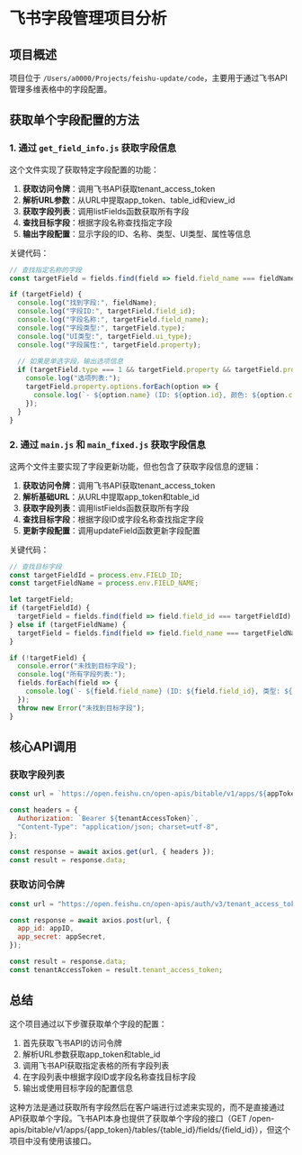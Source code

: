 # 飞书字段管理项目分析

## 项目概述
项目位于 `/Users/a0000/Projects/feishu-update/code`，主要用于通过飞书API管理多维表格中的字段配置。

## 获取单个字段配置的方法

### 1. 通过 `get_field_info.js` 获取字段信息
这个文件实现了获取特定字段配置的功能：

1. **获取访问令牌**：调用飞书API获取tenant_access_token
2. **解析URL参数**：从URL中提取app_token、table_id和view_id
3. **获取字段列表**：调用listFields函数获取所有字段
4. **查找目标字段**：根据字段名称查找指定字段
5. **输出字段配置**：显示字段的ID、名称、类型、UI类型、属性等信息

关键代码：
```javascript
// 查找指定名称的字段
const targetField = fields.find(field => field.field_name === fieldName);

if (targetField) {
  console.log("找到字段:", fieldName);
  console.log("字段ID:", targetField.field_id);
  console.log("字段名称:", targetField.field_name);
  console.log("字段类型:", targetField.type);
  console.log("UI类型:", targetField.ui_type);
  console.log("字段属性:", targetField.property);
  
  // 如果是单选字段，输出选项信息
  if (targetField.type === 1 && targetField.property && targetField.property.options) {
    console.log("选项列表:");
    targetField.property.options.forEach(option => {
      console.log(`- ${option.name} (ID: ${option.id}, 颜色: ${option.color})`);
    });
  }
}
```

### 2. 通过 `main.js` 和 `main_fixed.js` 获取字段信息
这两个文件主要实现了字段更新功能，但也包含了获取字段信息的逻辑：

1. **获取访问令牌**：调用飞书API获取tenant_access_token
2. **解析基础URL**：从URL中提取app_token和table_id
3. **获取字段列表**：调用listFields函数获取所有字段
4. **查找目标字段**：根据字段ID或字段名称查找指定字段
5. **更新字段配置**：调用updateField函数更新字段配置

关键代码：
```javascript
// 查找目标字段
const targetFieldId = process.env.FIELD_ID;
const targetFieldName = process.env.FIELD_NAME;

let targetField;
if (targetFieldId) {
  targetField = fields.find(field => field.field_id === targetFieldId);
} else if (targetFieldName) {
  targetField = fields.find(field => field.field_name === targetFieldName);
}

if (!targetField) {
  console.error("未找到目标字段");
  console.log("所有字段列表:");
  fields.forEach(field => {
    console.log(`- ${field.field_name} (ID: ${field.field_id}, 类型: ${field.type})`);
  });
  throw new Error("未找到目标字段");
}
```

## 核心API调用

### 获取字段列表
```javascript
const url = `https://open.feishu.cn/open-apis/bitable/v1/apps/${appToken}/tables/${tableId}/fields?page_size=100${pageToken ? `&page_token=${encodeURIComponent(pageToken)}` : ""}`;

const headers = {
  Authorization: `Bearer ${tenantAccessToken}`,
  "Content-Type": "application/json; charset=utf-8",
};

const response = await axios.get(url, { headers });
const result = response.data;
```

### 获取访问令牌
```javascript
const url = "https://open.feishu.cn/open-apis/auth/v3/tenant_access_token/internal";

const response = await axios.post(url, {
  app_id: appID,
  app_secret: appSecret,
});

const result = response.data;
const tenantAccessToken = result.tenant_access_token;
```

## 总结

这个项目通过以下步骤获取单个字段的配置：

1. 首先获取飞书API的访问令牌
2. 解析URL参数获取app_token和table_id
3. 调用飞书API获取指定表格的所有字段列表
4. 在字段列表中根据字段ID或字段名称查找目标字段
5. 输出或使用目标字段的配置信息

这种方法是通过获取所有字段然后在客户端进行过滤来实现的，而不是直接通过API获取单个字段。飞书API本身也提供了获取单个字段的接口（GET /open-apis/bitable/v1/apps/{app_token}/tables/{table_id}/fields/{field_id}），但这个项目中没有使用该接口。